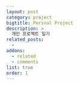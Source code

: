 ```yaml
---
layout: post
category: project
bigtitle: Persnal Project
description: >
  개인 프로젝트 일기
related_posts:
  -
addons:
  - related
  - comments
list: true
order: 1
---
```

